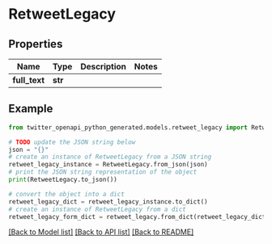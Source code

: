 # RetweetLegacy


## Properties

Name | Type | Description | Notes
------------ | ------------- | ------------- | -------------
**full_text** | **str** |  | 

## Example

```python
from twitter_openapi_python_generated.models.retweet_legacy import RetweetLegacy

# TODO update the JSON string below
json = "{}"
# create an instance of RetweetLegacy from a JSON string
retweet_legacy_instance = RetweetLegacy.from_json(json)
# print the JSON string representation of the object
print(RetweetLegacy.to_json())

# convert the object into a dict
retweet_legacy_dict = retweet_legacy_instance.to_dict()
# create an instance of RetweetLegacy from a dict
retweet_legacy_form_dict = retweet_legacy.from_dict(retweet_legacy_dict)
```
[[Back to Model list]](../README.md#documentation-for-models) [[Back to API list]](../README.md#documentation-for-api-endpoints) [[Back to README]](../README.md)


